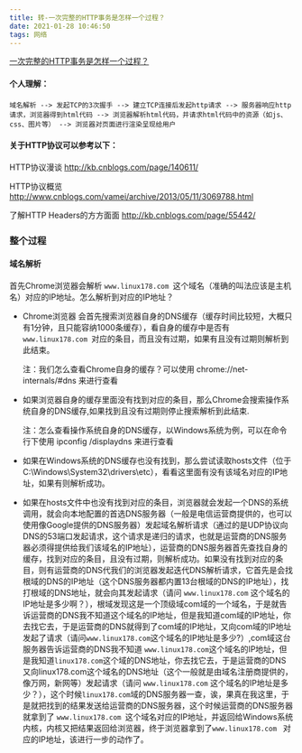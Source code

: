 ```yaml
---
title: 转-一次完整的HTTP事务是怎样一个过程？
date: 2021-01-28 10:46:50
tags: 网络
---
```


[一次完整的HTTP事务是怎样一个过程？](https://blog.51cto.com/linux5588/1351007)

#### 个人理解：

	域名解析 --> 发起TCP的3次握手 --> 建立TCP连接后发起http请求 --> 服务器响应http请求，浏览器得到html代码 --> 浏览器解析html代码，并请求html代码中的资源（如js、css、图片等） --> 浏览器对页面进行渲染呈现给用户


#### 关于HTTP协议可以参考以下：

HTTP协议漫谈  http://kb.cnblogs.com/page/140611/

HTTP协议概览  http://www.cnblogs.com/vamei/archive/2013/05/11/3069788.html

了解HTTP Headers的方方面面  http://kb.cnblogs.com/page/55442/

### 整个过程

#### 域名解析

首先Chrome浏览器会解析 `www.linux178.com `这个域名（准确的叫法应该是主机名）对应的IP地址。怎么解析到对应的IP地址？

- Chrome浏览器 会首先搜索浏览器自身的DNS缓存（缓存时间比较短，大概只有1分钟，且只能容纳1000条缓存），看自身的缓存中是否有`www.linux178.com `对应的条目，而且没有过期，如果有且没有过期则解析到此结束。

    注：我们怎么查看Chrome自身的缓存？可以使用 chrome://net-internals/#dns 来进行查看

- 如果浏览器自身的缓存里面没有找到对应的条目，那么Chrome会搜索操作系统自身的DNS缓存,如果找到且没有过期则停止搜索解析到此结束.

     注：怎么查看操作系统自身的DNS缓存，以Windows系统为例，可以在命令行下使用 ipconfig /displaydns 来进行查看  


- 如果在Windows系统的DNS缓存也没有找到，那么尝试读取hosts文件（位于C:\Windows\System32\drivers\etc），看看这里面有没有该域名对应的IP地址，如果有则解析成功。

- 如果在hosts文件中也没有找到对应的条目，浏览器就会发起一个DNS的系统调用，就会向本地配置的首选DNS服务器（一般是电信运营商提供的，也可以使用像Google提供的DNS服务器）发起域名解析请求（通过的是UDP协议向DNS的53端口发起请求，这个请求是递归的请求，也就是运营商的DNS服务器必须得提供给我们该域名的IP地址），运营商的DNS服务器首先查找自身的缓存，找到对应的条目，且没有过期，则解析成功。如果没有找到对应的条目，则有运营商的DNS代我们的浏览器发起迭代DNS解析请求，它首先是会找根域的DNS的IP地址（这个DNS服务器都内置13台根域的DNS的IP地址），找打根域的DNS地址，就会向其发起请求（请问 `www.linux178.com` 这个域名的IP地址是多少啊？），根域发现这是一个顶级域com域的一个域名，于是就告诉运营商的DNS我不知道这个域名的IP地址，但是我知道com域的IP地址，你去找它去，于是运营商的DNS就得到了com域的IP地址，又向com域的IP地址发起了请求（请问`www.linux178.com`这个域名的IP地址是多少?）,com域这台服务器告诉运营商的DNS我不知道 `www.linux178.com`这个域名的IP地址，但是我知道`linux178.com`这个域的DNS地址，你去找它去，于是运营商的DNS又向linux178.com这个域名的DNS地址（这个一般就是由域名注册商提供的，像万网，新网等）发起请求（请问 `www.linux178.com` 这个域名的IP地址是多少？），这个时候`linux178.com`域的DNS服务器一查，诶，果真在我这里，于是就把找到的结果发送给运营商的DNS服务器，这个时候运营商的DNS服务器就拿到了 `www.linux178.com `这个域名对应的IP地址，并返回给Windows系统内核，内核又把结果返回给浏览器，终于浏览器拿到了`www.linux178.com ` 对应的IP地址，该进行一步的动作了。


